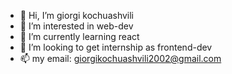 - 👋 Hi, I’m giorgi kochuashvili
- 👀 I’m interested in web-dev
- 🌱 I’m currently learning react
- 💞️ I’m looking to get internship as frontend-dev
- 📫 my email: giorgikochuashvili2002@gmail.com
